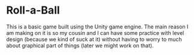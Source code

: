 # Roll-a-Ball

This is a basic game built using the Unity game engine. The main reason I am making on it is so my cousin and I can have some practice with level design (because we kind of suck at it) without having to worry to much about graphical part of things (later we might work on that).
